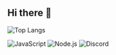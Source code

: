 ## Hi there 👋

![Top Langs](https://github-readme-stats.vercel.app/api/top-langs/?username=lipedevv)


![JavaScript](https://img.shields.io/badge/JavaScript-F7DF1E?style=for-the-badge&logo=javascript&logoColor=black)
![Node.js](https://img.shields.io/badge/Node.js-339933?style=for-the-badge&logo=node.js&logoColor=white)
![Discord](https://img.shields.io/badge/Discord-5865F2?style=for-the-badge&logo=discord&logoColor=white)

